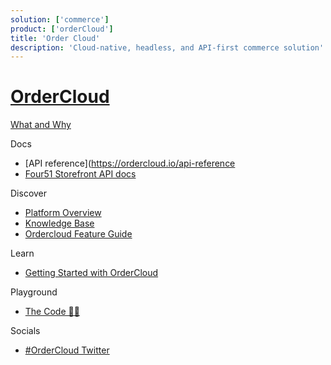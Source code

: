 ```yaml
---
solution: ['commerce']
product: ['orderCloud']
title: 'Order Cloud'
description: 'Cloud-native, headless, and API-first commerce solution'
---
```


# [OrderCloud]()

[What and Why]()

Docs

- [API reference](https://ordercloud.io/api-reference
- [Four51 Storefront API docs](https://four51.github.io/#/api)

Discover

- [Platform Overview](https://ordercloud.io/discover/platform-overview)
- [Knowledge Base](https://ordercloud.io/knowledge-base)
- [Ordercloud Feature Guide](https://www.sitecore.com/resources/index/guide/ordercloud-feature-guide)

Learn

- [Getting Started with OrderCloud](https://ordercloud.io/getting-started/intro-to-ordercloud)

Playground

- [The Code 👩‍💻](https://github.com/ordercloud-api)

Socials

- [#OrderCloud Twitter](https://twitter.com/search?q=%23ordercloud&src=typed_query&f=live)
